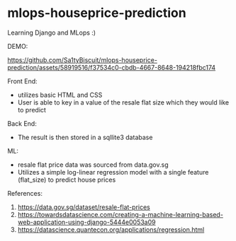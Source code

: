 # mlops-houseprice-prediction

Learning Django and MLops :)


DEMO: 



https://github.com/Sa1tyBiscuit/mlops-houseprice-prediction/assets/58919516/f37534c0-cbdb-4667-8648-194218fbc174



Front End:
- utilizes basic HTML and CSS
- User is able to key in a value of the resale flat size which they would like to predict

Back End:
- The result is then stored in a sqllite3 database

ML: 
- resale flat price data was sourced from data.gov.sg
- Utilizes a simple log-linear regression model with a single feature (flat_size) to predict house prices

References: 
1. https://data.gov.sg/dataset/resale-flat-prices
2. https://towardsdatascience.com/creating-a-machine-learning-based-web-application-using-django-5444e0053a09
3. https://datascience.quantecon.org/applications/regression.html
